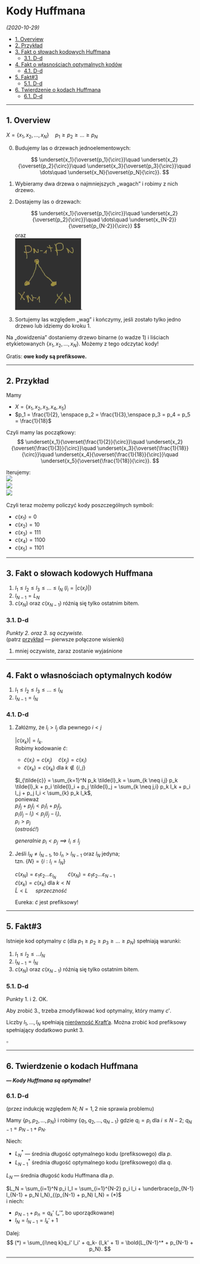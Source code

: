 # Kody Huffmana

*(2020-10-29)*

- [1. Overview](#1-overview)
- [2. Przykład](#2-przykład)
- [3. Fakt o słowach kodowych Huffmana](#3-fakt-o-słowach-kodowych-huffmana)
    - [3.1. D-d](#31-d-d)
- [4. Fakt o własnościach optymalnych kodów](#4-fakt-o-własnościach-optymalnych-kodów)
    - [4.1. D-d](#41-d-d)
- [5. Fakt#3](#5-fakt3)
    - [5.1. D-d](#51-d-d)
- [6. Twierdzenie o kodach Huffmana](#6-twierdzenie-o-kodach-huffmana)
    - [6.1. D-d](#61-d-d)

---

## 1. Overview

$X = \{x_1, x_2, \dots, x_N\} \quad p_1 \ge p_2 \ge \dots \ge p_N$

0. Budujemy las o drzewach jednoelementowych:

    $$
    \underset{x_1}{\overset{p_1}{\circ}}\quad
    \underset{x_2}{\overset{p_2}{\circ}}\quad
    \underset{x_3}{\overset{p_3}{\circ}}\quad
    \dots\quad
    \underset{x_N}{\overset{p_N}{\circ}}.
    $$

1. Wybieramy dwa drzewa o najmniejszych „wagach” i robimy z nich drzewo.
2. Dostajemy las o drzewach:

    $$
    \underset{x_1}{\overset{p_1}{\circ}}\quad
    \underset{x_2}{\overset{p_2}{\circ}}\quad
    \dots\quad
    \underset{x_{N-2}}{\overset{p_{N-2}}{\circ}}
    $$
    oraz\
    ![](szkic-algorytmu-2.-drzewo-dwuelementowe.png).

3. Sortujemy las względem „wag” i kończymy, jeśli zostało tylko jedno drzewo lub idziemy do kroku 1.

Na „dowidzenia” dostaniemy drzewo binarne (o wadze $1$) i liściach etykietowanych $\{x_1, x_2, \dots, x_N\}$. Możemy z tego odczytać kody!

Gratis: **owe kody są prefiksowe.**

---

## 2. Przykład

Mamy
- $X = \{x_1, x_2, x_3, x_4, x_5\}$
- $p_1 = \frac{1}{2}, \enspace p_2 = \frac{1}{3},\enspace p_3 = p_4 = p_5 = \frac{1}{18}$

Czyli mamy las początkowy:
$$
    \underset{x_1}{\overset{\frac{1}{2}}{\circ}}\quad
    \underset{x_2}{\overset{\frac{1}{3}}{\circ}}\quad
    \underset{x_3}{\overset{\frac{1}{18}}{\circ}}\quad
    \underset{x_4}{\overset{\frac{1}{18}}{\circ}}\quad
    \underset{x_5}{\overset{\frac{1}{18}}{\circ}}.
$$

Iterujemy:\
![](huffman-przykład-1.png)\
![](huffman-przykład-2.png)\
![](huffman-przykład-3.png)

Czyli teraz możemy policzyć kody poszczególnych symboli:
- $c(x_1) = 0$
- $c(x_2) = 10$
- $c(x_3) = 111$
- $c(x_4) = 1100$
- $c(x_5) = 1101$

---

## 3. Fakt o słowach kodowych Huffmana

1. $l_1 \le l_2 \le l_3 \le \dots \le l_N$ ($l_i = |c(x_i)|$)
2. $l_{N-1} = L_N$
3. $c(x_N)$ oraz $c(x_{N-1})$ różnią się tylko ostatnim bitem.

### 3.1. D-d

*Punkty 2. oraz 3. są oczywiste.*\
(patrz [przykład](#2-przykład) — pierwsze połączone wisienki)

1. mniej oczywiste, zaraz zostanie wyjaśnione

---

## 4. Fakt o własnościach optymalnych kodów

1. $l_1 \le l_2 \le l_3 \le \dots \le l_N$
2. $l_{N-1} = l_N$

### 4.1. D-d

1. Załóżmy, że $l_i > l_j$ dla pewnego $i<j$

    $|c(x_k)| = l_k$.\
    Robimy kodowanie $\tilde{c}$:
    - $\tilde{c}(x_i) = c(x_j) \quad \tilde{c}(x_j) = c(x_i)$
    - $\tilde{c}(x_k) = c(x_k)$ dla $k \notin \{i,j\}$

    $l_{\tilde{c}} = \sum_{k=1}^N p_k \tilde{l}_k = \sum_{k \neq i,j} p_k \tilde{l}_k + p_i \tilde{l}_i + p_j \tilde{l}_j = \sum_{k \neq j,i} p_k l_k + p_i l_j + p_j l_i < \sum_{k} p_k l_k$,\
    ponieważ\
    $p_i l_j + p_j l_i < p_i l_i + p_j l_j$,\
    $p_i (l_j - l_i) < p_j (l_j - l_i)$,\
    $p_i > p_j$\
    (*ostrość!*)

    *generalnie $p_i < p_j \implies l_i \le l_j$*

2. Jeśli $l_N \neq l_{N-1}$, to $l_n > l_{N-1}$ oraz $l_N$ jedyna;\
    tzn. $\{N\} = \{i: l_i = l_N\}$

    $c(x_N) = \varepsilon_1 \varepsilon_2 \dots \varepsilon_{l_N} \qquad \tilde{c}(x_N) = \varepsilon_1 \varepsilon_2 \dots \varepsilon_{N-1}$\
    $\tilde{c}(x_k) = c(x_k)$ dla $k < N$\
    $\tilde{L} < L \quad$ *sprzeczność*

    Eureka: $\tilde{c}$ jest prefiksowy!

---

## 5. Fakt#3

Istnieje kod optymalny $c$ (dla $p_1 \ge p_2 \ge p_3 \ge \dots \ge p_N$) spełniają warunki:
1. $l_1 \le l_2 \le \dots l_N$
2. $l_{N-1} = l_N$
3. $c(x_N)$ oraz $c(x_{N-1})$ różnią się tylko ostatnim bitem.

### 5.1. D-d

Punkty 1. i 2. OK.

Aby zrobić 3., trzeba zmodyfikować kod optymalny, który mamy $c'$.

Liczby $l_1, \dots, l_N$ spełniają [nierówność Kraft’a](../2020-10-15/nierówność-krafta.md). Można zrobić kod prefiksowy spełniający dodatkowo punkt 3.

$\square$

---

## 6. Twierdzenie o kodach Huffmana
***— Kody Huffmana są optymalne!***

### 6.1. D-d

(przez indukcję względem $N$; $N=1,2$ nie sprawia problemu)

Mamy $\{p_1, p_2, \dots, p_N\}$ i robimy $\{q_1, q_2, \dots, q_{N-1}\}$ gdzie $q_i = p_i$ dla $i \le N-2$; $q_{N-1} = p_{N-1} + p_N$.

Niech:
- $L^*_N$ — średnia długość optymalnego kodu (prefiksowego) dla $p$.
- $L^*_{N-1}$ średnia długość optymalnego kodu (prefiksowego) dla $q$.

$L_N$ — średnia długość kodu Huffmana dla $p$.

$L_N = \sum_{i=1}^N p_i l_I = \sum_{i=1}^{N-2} p_i l_i + \underbrace{p_{N-1} l_{N-1} + p_N l_N}_{(p_{N-1} + p_N) l_N} = (*)$\
i niech:
- $p_{N-1} + p_n = q_k'$ („$'$”, bo uporządkowane)
- $l_N = l_{N-1} = l_k' + 1$

Dalej:
$$
(*) = \sum_{i\neq k}q_i' l_i' + q_k- (l_k' + 1) = \bold{L_{N-1}^* + p_{N-1} + p_N}.
$$

---
